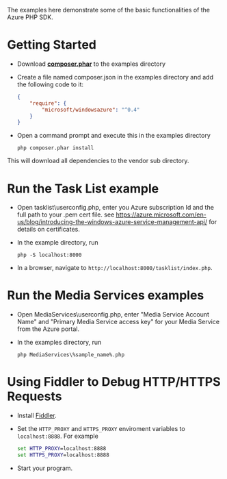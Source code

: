 The examples here demonstrate some of the basic functionalities of the Azure PHP SDK.

# Getting Started

* Download **[composer.phar](http://getcomposer.org/composer.phar)** to the examples directory

* Create a file named composer.json in the examples directory and add the following code to it:

  ```json
  {
      "require": {
          "microsoft/windowsazure": "^0.4"
      }
  }
  ```
  
* Open a command prompt and execute this in the examples directory

   ```
   php composer.phar install
   ```

This will download all dependencies to the vendor sub directory.

# Run the Task List example

* Open tasklist\userconfig.php, enter you Azure subscription Id and the full path to your .pem cert file.
see https://azure.microsoft.com/en-us/blog/introducing-the-windows-azure-service-management-api/ for details on certificates.

* In the example directory, run

  ```
  php -S localhost:8000
  ```

* In a browser, navigate to `http://localhost:8000/tasklist/index.php`.

# Run the Media Services examples
* Open MediaServices\userconfig.php, enter "Media Service Account Name" and "Primary Media Service access key" for your Media Service from the Azure portal.

* In the examples directory, run

  ```
  php MediaServices\%sample_name%.php
  ```

# Using Fiddler to Debug HTTP/HTTPS Requests

* Install [Fiddler](http://www.telerik.com/fiddler).

* Set the `HTTP_PROXY` and `HTTPS_PROXY` enviroment variables to `localhost:8888`. For example

  ```bat
  set HTTP_PROXY=localhost:8888
  set HTTPS_PROXY=localhost:8888
  ```

* Start your program.
